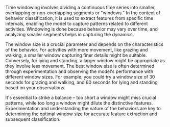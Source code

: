 Time windowing involves dividing a continuous time series into smaller, overlapping or non-overlapping segments or "windows." In the context of behavior classification, it is used to extract features from specific time intervals, enabling the model to capture patterns related to different activities. Windowing is done because behavior may vary over time, and analyzing smaller segments helps in capturing the dynamics.

The window size is a crucial parameter and depends on the characteristics of the behavior. For activities with more movement, like grazing and walking, a smaller window capturing finer details might be suitable. Conversely, for lying and standing, a larger window might be appropriate as they involve less movement. The best window size is often determined through experimentation and observing the model's performance with different window sizes. For example, you could try a window size of 30 seconds for grazing and walking, and 60 seconds for lying and standing based on your observations.

It's essential to strike a balance – too short a window might miss crucial patterns, while too long a window might dilute the distinctive features. Experimentation and understanding the nature of the behaviors are key to determining the optimal window size for accurate feature extraction and subsequent classification.

